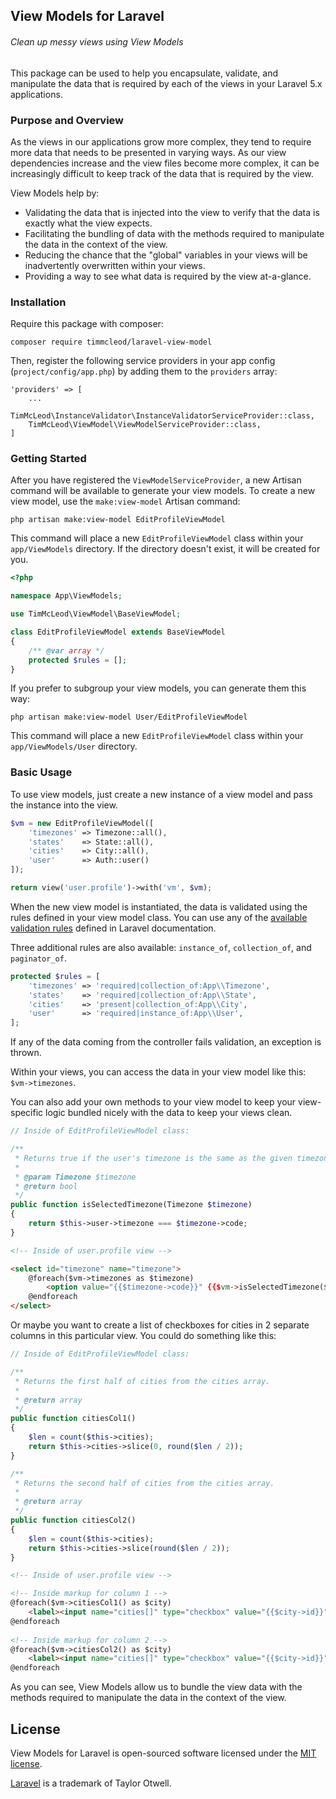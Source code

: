 ## View Models for Laravel

###### Clean up messy views using View Models

This package can be used to help you encapsulate, validate, and manipulate the data that is required by each of the views in your Laravel 5.x applications.

### Purpose and Overview

As the views in our applications grow more complex, they tend to require more data that needs to be presented in varying ways. As our view dependencies increase and the view files become more complex, it can be increasingly difficult to keep track of the data that is required by the view.

View Models help by:

* Validating the data that is injected into the view to verify that the data is exactly what the view expects.
* Facilitating the bundling of data with the methods required to manipulate the data in the context of the view.
* Reducing the chance that the "global" variables in your views will be inadvertently overwritten within your views.
* Providing a way to see what data is required by the view at-a-glance.

### Installation

Require this package with composer:

```
composer require timmcleod/laravel-view-model
```

Then, register the following service providers in your app config (`project/config/app.php`) by adding them to the `providers` array: 
```
'providers' => [
    ...
    TimMcLeod\InstanceValidator\InstanceValidatorServiceProvider::class,
    TimMcLeod\ViewModel\ViewModelServiceProvider::class,
]
```

### Getting Started

After you have registered the `ViewModelServiceProvider`, a new Artisan command will be available to generate your view models. To create a new view model, use the `make:view-model` Artisan command:

```
php artisan make:view-model EditProfileViewModel
```

This command will place a new `EditProfileViewModel` class within your `app/ViewModels` directory. If the directory doesn't exist, it will be created for you.

```php
<?php

namespace App\ViewModels;

use TimMcLeod\ViewModel\BaseViewModel;

class EditProfileViewModel extends BaseViewModel
{
    /** @var array */
    protected $rules = [];
}
```
 
If you prefer to subgroup your view models, you can generate them this way:

```
php artisan make:view-model User/EditProfileViewModel
```

This command will place a new `EditProfileViewModel` class within your `app/ViewModels/User` directory.

### Basic Usage

To use view models, just create a new instance of a view model and pass the instance into the view. 

```php
$vm = new EditProfileViewModel([
    'timezones' => Timezone::all(),
    'states'    => State::all(),
    'cities'    => City::all(),
    'user'      => Auth::user()
]);

return view('user.profile')->with('vm', $vm);
```

When the new view model is instantiated, the data is validated using the rules defined in your view model class. You can use any of the [available validation rules](https://laravel.com/docs/5.2/validation#available-validation-rules) defined in Laravel documentation.

Three additional rules are also available: `instance_of`, `collection_of`, and `paginator_of`.

```php
protected $rules = [
    'timezones' => 'required|collection_of:App\\Timezone',
    'states'    => 'required|collection_of:App\\State',
    'cities'    => 'present|collection_of:App\\City',
    'user'      => 'required|instance_of:App\\User',
];
```

If any of the data coming from the controller fails validation, an exception is thrown.

Within your views, you can access the data in your view model like this: `$vm->timezones`.

You can also add your own methods to your view model to keep your view-specific logic bundled nicely with the data to keep your views clean.

```php
// Inside of EditProfileViewModel class:

/**
 * Returns true if the user's timezone is the same as the given timezone.
 *
 * @param Timezone $timezone
 * @return bool
 */
public function isSelectedTimezone(Timezone $timezone)
{
    return $this->user->timezone === $timezone->code;
}
```

```html
<!-- Inside of user.profile view -->

<select id="timezone" name="timezone">
    @foreach($vm->timezones as $timezone)
        <option value="{{$timezone->code}}" {{$vm->isSelectedTimezone($timezone) ? 'selected' : ''}}>{{$timezone->label}}</option>
    @endforeach
</select>
```

Or maybe you want to create a list of checkboxes for cities in 2 separate columns in this particular view. You could do something like this:

```php
// Inside of EditProfileViewModel class:

/**
 * Returns the first half of cities from the cities array.
 *
 * @return array
 */
public function citiesCol1()
{
    $len = count($this->cities);
    return $this->cities->slice(0, round($len / 2));
}

/**
 * Returns the second half of cities from the cities array.
 *
 * @return array
 */
public function citiesCol2()
{
    $len = count($this->cities);
    return $this->cities->slice(round($len / 2));
}
```

```html
<!-- Inside of user.profile view -->

<!-- Inside markup for column 1 -->
@foreach($vm->citiesCol1() as $city)
    <label><input name="cities[]" type="checkbox" value="{{$city->id}}">{{"$city->name, $city->state_code"}}</label>
@endforeach
    
<!-- Inside markup for column 2 -->
@foreach($vm->citiesCol2() as $city)
    <label><input name="cities[]" type="checkbox" value="{{$city->id}}"> {{"$city->name, $city->state_code"}}</label>
@endforeach
```

As you can see, View Models allow us to bundle the view data with the methods required to manipulate the data in the context of the view.

## License

View Models for Laravel is open-sourced software licensed under the [MIT license](http://opensource.org/licenses/MIT).

[Laravel](http://laravel.com) is a trademark of Taylor Otwell.